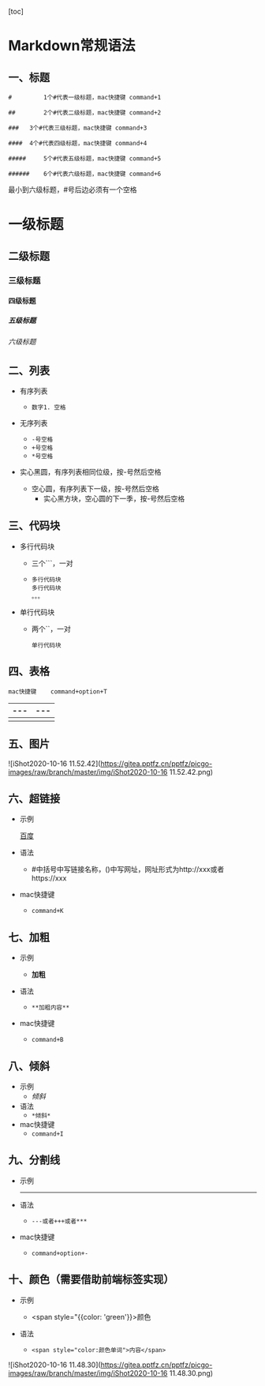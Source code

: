 [toc]



# Markdown常规语法

## 一、标题

``# 		1个#代表一级标题，mac快捷键 command+1``

``## 		2个#代表二级标题，mac快捷键 command+2``

``### 	3个#代表三级标题，mac快捷键 command+3``

``#### 	4个#代表四级标题，mac快捷键 command+4``

``##### 	5个#代表五级标题，mac快捷键 command+5``

``###### 	6个#代表六级标题，mac快捷键 command+6``

最小到六级标题，#号后边必须有一个空格



# 一级标题

## 二级标题

### 三级标题

#### 四级标题

##### 五级标题

###### 六级标题



## 二、列表

- 有序列表
  - ``数字1. 空格``
- 无序列表
  - ``-号空格``
  - ``+号空格``
  - ``*号空格``



- 实心黑圆，有序列表相同位级，按-号然后空格
  - 空心圆，有序列表下一级，按-号然后空格
    - 实心黑方块，空心圆的下一季，按-号然后空格

## 三、代码块

- 多行代码块

  - 三个```，一对

  - ```多行代码块
    多行代码块
    多行代码块
    。。。
    ```

- 单行代码块

  - 两个``，一对

    ``单行代码块``

## 四、表格

``mac快捷键	command+option+T``



| ---  | ---  |
| ---- | ---- |
|      |      |



## 五、图片

![iShot2020-10-16 11.52.42](https://gitea.pptfz.cn/pptfz/picgo-images/raw/branch/master/img/iShot2020-10-16 11.52.42.png)



## 六、超链接

- 示例

  [百度](http://www.baidu.com)

- 语法

  - []()	#中括号中写链接名称，()中写网址，网址形式为http://xxx或者https://xxx

- mac快捷键
  
  - ``command+K``



## 七、加粗

- 示例

  - **加粗**

- 语法

  - ``**加粗内容**``

- mac快捷键

  - ``command+B``

  

## 八、倾斜

- 示例
  - *倾斜*
- 语法
  - ``*倾斜*``
- mac快捷键
  - ``command+I``

## 九、分割线

- 示例

  - ---

- 语法

  - ``---或者+++或者***``

- mac快捷键

  - ``command+option+-``

## 十、颜色（需要借助前端标签实现）

- 示例

  - <span style="{{color: 'green'}}>颜色</span>

- 语法

  - ``<span style="color:颜色单词">内容</span>``


![iShot2020-10-16 11.48.30](https://gitea.pptfz.cn/pptfz/picgo-images/raw/branch/master/img/iShot2020-10-16 11.48.30.png)
